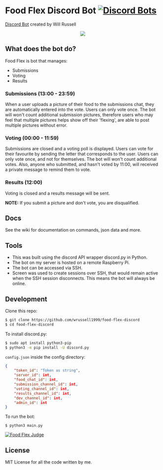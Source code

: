 # Food Flex Discord Bot [![Discord Bots](https://discordbots.org/api/widget/status/502391189270560773.svg)](https://discordbots.org/bot/502391189270560773)

[Discord Bot](https://discordbots.org/bot/502391189270560773) created by Will Russell
<p align="center">
  <img src="https://cdn.discordapp.com/attachments/501947007653511172/572491463112523780/unknown.png">
</p>

## What does the bot do?
Food Flex is bot that manages:
- Submissions
- Voting 
- Results

### Submissions (13:00 - 23:59)

When a user uploads a picture of their food to the submissions chat, they are automatically entered into the vote. Users can only vote once. The bot will won't count additional submission pictures, therefore users who may feel that multiple pictures helps show off their 'flexing', are able to post multiple pictures without error.

### Voting (00:00 - 11:59)

Submissions are closed and a voting poll is displayed. Users can vote for their favourite by sending the letter that corresponds to the user. Users can only vote once, and not for themselves. The bot will won't count additional votes. Also, anyone who submitted, and hasn't voted by 11:00, will received a private message to remind them to vote.

### Results (12:00)

Voting is closed and a results message will be sent. 

**NOTE:** If you submit a picture and don't vote, you are disqualified.

## Docs

See the wiki for documentation on commands, json data and more.

## Tools

- This was built using the discord API wrapper discord.py in Python.
- The bot on my server is hosted on a remote Raspberry Pi.
- The bot can be accessed via SSH.
- Screen was used to create sessions over SSH, that would remain active when the SSH session disconnects. This means the bot will always be online.

## Development

Clone this repo:
```bash
$ git clone https://github.com/wrussell1999/food-flex-discord
$ cd food-flex-discord
```

To install discord.py:
```bash
$ sudo apt install python3-pip
$ python3 -m pip install -U discord.py
```

`config.json` inside the config directory:
```json
{
    "token_id": "Token as string",
    "server_id": int,
    "food_chat_id": int,
    "submission_channel_id": int,
    "voting_channel_id": int,
    "results_channel_id": int,
    "dev_channel_id": int,
    "admin_id": int
}
```

To run the bot: 

    $ python3 main.py

<a href="https://discordbots.org/bot/502391189270560773" >
  <img src="https://discordbots.org/api/widget/502391189270560773.svg" alt="Food Flex Judge" />
</a>

## License
MIT License for all the code written by me.
